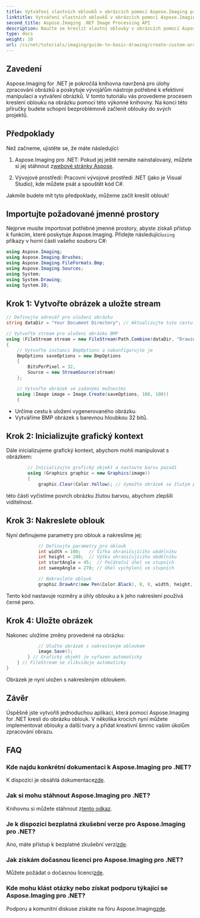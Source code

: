 ```yaml
---
title: Vytváření vlastních oblouků v obrázcích pomocí Aspose.Imaging pro .NET
linktitle: Vytváření vlastních oblouků v obrázcích pomocí Aspose.Imaging pro .NET
second_title: Aspose.Imaging .NET Image Processing API
description: Naučte se kreslit vlastní oblouky v obrázcích pomocí Aspose.Imaging for .NET. Postupujte podle pokynů krok za krokem pro nastavení obrazu, inicializaci grafického kontextu, definování parametrů oblouku a uložení konečného výstupu.
type: docs
weight: 10
url: /cs/net/tutorials/imaging/guide-to-basic-drawing/create-custom-arc-in-images/
---
```

## Zavedení

Aspose.Imaging for .NET je pokročilá knihovna navržená pro úlohy zpracování obrázků a poskytuje vývojářům nástroje potřebné k efektivní manipulaci a vytváření obrázků. V tomto tutoriálu vás provedeme procesem kreslení oblouku na obrázku pomocí této výkonné knihovny. Na konci této příručky budete schopni bezproblémově začlenit oblouky do svých projektů.

## Předpoklady

Než začneme, ujistěte se, že máte následující:

1.  Aspose.Imaging pro .NET: Pokud jej ještě nemáte nainstalovaný, můžete si jej stáhnout z[webové stránky Aspose](https://releases.aspose.com/imaging/net/).

2. Vývojové prostředí: Pracovní vývojové prostředí .NET (jako je Visual Studio), kde můžete psát a spouštět kód C#.

Jakmile budete mít tyto předpoklady, můžeme začít kreslit oblouk!

## Importujte požadované jmenné prostory

 Nejprve musíte importovat potřebné jmenné prostory, abyste získali přístup k funkcím, které poskytuje Aspose.Imaging. Přidejte následující`using` příkazy v horní části vašeho souboru C#:

```csharp
using Aspose.Imaging;
using Aspose.Imaging.Brushes;
using Aspose.Imaging.FileFormats.Bmp;
using Aspose.Imaging.Sources;
using System;
using System.Drawing;
using System.IO;
```

## Krok 1: Vytvořte obrázek a uložte stream

```csharp
// Definujte adresář pro uložení obrázku
string dataDir = "Your Document Directory"; // Aktualizujte tuto cestu na preferovanou cestu

// Vytvořte stream pro uložení obrázku BMP
using (FileStream stream = new FileStream(Path.Combine(dataDir, "DrawingArc_out.bmp"), FileMode.Create))
{
    // Vytvořte instanci BmpOptions a nakonfigurujte je
    BmpOptions saveOptions = new BmpOptions
    {
        BitsPerPixel = 32,
        Source = new StreamSource(stream)
    };

    // Vytvořte obrázek se zadanými možnostmi
    using (Image image = Image.Create(saveOptions, 100, 100))
    {
```

- Určíme cestu k uložení vygenerovaného obrázku.
- Vytváříme BMP obrázek s barevnou hloubkou 32 bitů.

## Krok 2: Inicializujte grafický kontext

Dále inicializujeme grafický kontext, abychom mohli manipulovat s obrázkem:

```csharp
        // Inicializujte grafický objekt a nastavte barvu pozadí
        using (Graphics graphic = new Graphics(image))
        {
            graphic.Clear(Color.Yellow); // Vymažte obrázek se žlutým pozadím
```

této části vyčistíme povrch obrázku žlutou barvou, abychom zlepšili viditelnost.

## Krok 3: Nakreslete oblouk

Nyní definujeme parametry pro oblouk a nakreslíme jej:

```csharp
            // Definujte parametry pro oblouk
            int width = 100;   // Šířka ohraničujícího obdélníku
            int height = 200;  // Výška ohraničujícího obdélníku
            int startAngle = 45;  // Počáteční úhel ve stupních
            int sweepAngle = 270; // Úhel vychýlení ve stupních

            // Nakreslete oblouk
            graphic.DrawArc(new Pen(Color.Black), 0, 0, width, height, startAngle, sweepAngle);
```

Tento kód nastavuje rozměry a úhly oblouku a k jeho nakreslení používá černé pero.

## Krok 4: Uložte obrázek

Nakonec uložíme změny provedené na obrázku:

```csharp
            // Uložte obrázek s nakresleným obloukem
            image.Save();
        } // Grafický objekt je vyřazen automaticky
    } // FileStream se zlikviduje automaticky
}
```

Obrázek je nyní uložen s nakresleným obloukem.

## Závěr

Úspěšně jste vytvořili jednoduchou aplikaci, která pomocí Aspose.Imaging for .NET kreslí do obrázku oblouk. V několika krocích nyní můžete implementovat oblouky a další tvary a přidat kreativní šmrnc vašim úkolům zpracování obrazu.

## FAQ

### Kde najdu konkrétní dokumentaci k Aspose.Imaging pro .NET?

 K dispozici je obsáhlá dokumentace[zde](https://reference.aspose.com/imaging/net/).

### Jak si mohu stáhnout Aspose.Imaging pro .NET?

 Knihovnu si můžete stáhnout z[tento odkaz](https://releases.aspose.com/imaging/net/).

### Je k dispozici bezplatná zkušební verze pro Aspose.Imaging pro .NET?

 Ano, máte přístup k bezplatné zkušební verzi[zde](https://releases.aspose.com/).

### Jak získám dočasnou licenci pro Aspose.Imaging pro .NET?

 Můžete požádat o dočasnou licenci[zde](https://purchase.conholdate.com/temporary-license/).

### Kde mohu klást otázky nebo získat podporu týkající se Aspose.Imaging pro .NET?

 Podporu a komunitní diskuse získáte na fóru Aspose.Imaging[zde](https://forum.aspose.com/).
